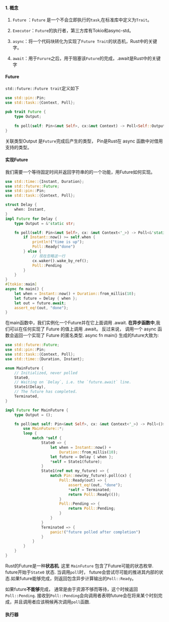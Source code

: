 #### 1. 概念

1. `Future` ：`Future` 是一个不会立即执行的`task`,在标准库中定义为`Trait`。
2. `Executor`：`Future`的执行者，第三方库有Tokio和async-std。

3. `async`：将一个代码块转化为实现了`Future Trait`的状态机，Rust中的关键字。
4. `await`：用于`Furure`之后，用于阻塞该`Future`的完成，.await是Rust中的关键字

#### Future
`std::future::Future trait`定义如下
```rust
use std::pin::Pin;
use std::task::{Context, Poll};

pub trait Future {
    type Output;
    
    fn poll(self: Pin<&mut Self>, cx:&mut Context) -> Poll<Self::Output>;
}
```
关联类型Output 是`Future`完成后产生的类型， Pin是Rust在 async 函数中对借用支持的类型。
#### 实现Future
我们需要一个等待固定时间并返回字符串的的一个功能，用Future如何实现。
```rust
use std::time::{Instant, Duration};
use std::future::Future;
use std::pin::Pin;
use std::task::{Context, Poll};

struct Delay {
    when: Instant,
}
impl Future for Delay {
    type Output = &'static str;

    fn poll(self: Pin<&mut Self>, cx: &mut Context<'_>) -> Poll<&'static str> {
        if Instant::now() >= self.when {
            println!("time is up");
            Poll::Ready("done")
        } else {
            // 现在忽略这一行
            cx.waker().wake_by_ref();
            Poll::Pending
        }
    }
}
#[tokio::main]
async fn main() {
    let when = Instant::now() + Duration::from_millis(10);
    let future = Delay { when };
    let out = future.await;
    assert_eq!(out, "done");
}
```
在main函数中，我们实例化一个Future并在它上面调用 .await. **在异步函数中**,我们可以在任何实现了 Future 的值上调用 .await。
反过来说， 调用一个 async 函数会返回一个实现了 Future 的匿名类型. async fn main() 生成的future大致为:
```rust
use std::future::Future;
use std::pin::Pin;
use std::task::{Context, Poll};
use std::time::{Duration, Instant};

enum MainFuture {
    // Initialized, never polled
    State0,
    // Waiting on `Delay`, i.e. the `future.await` line.
    State1(Delay),
    // The future has completed.
    Terminated,
}

impl Future for MainFuture {
    type Output = ();

    fn poll(mut self: Pin<&mut Self>, cx: &mut Context<'_>) -> Poll<()> {
        use MainFuture::*;
        loop {
            match *self {
                State0 => {
                    let when = Instant::now() +
                        Duration::from_millis(10);
                    let future = Delay { when };
                    *self = State1(future);
                }
                State1(ref mut my_future) => {
                    match Pin::new(my_future).poll(cx) {
                        Poll::Ready(out) => {
                            assert_eq!(out, "done");
                            *self = Terminated;
                            return Poll::Ready(());
                        }
                        Poll::Pending => {
                            return Poll::Pending;
                        }
                    }
                }
                Terminated => {
                    panic!("future polled after completion")
                }
            }
        }
    }
}
```

Rust的Future是一种**状态机**. 这里 `MainFuture` 包含了Future可能的状态枚举. future开始于`State0` 状态. 当调用`poll`时， future会尝试尽可能的推进其内部的状态.如果future能够完成，则返回包含异步计算输出的`Poll::Ready`。

如果future**不能够**完成， 通常是由于资源不够而等待，这个时候返回`Poll::Pending`. 接收到`Poll::Pending`会向调用者表明future会在将来某个时刻完成，并且调用者应该稍候再次调用`poll`函数.

#### 执行器